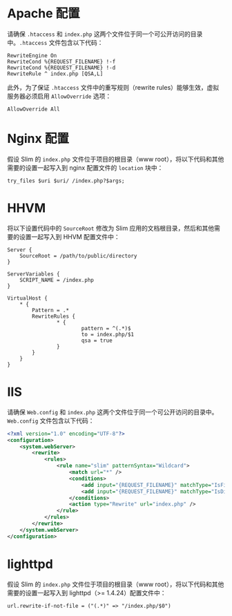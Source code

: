 # Apache 配置

请确保 `.htaccess` 和 `index.php` 这两个文件位于同一个可公开访问的目录中。`.htaccess` 文件包含以下代码：

    RewriteEngine On
    RewriteCond %{REQUEST_FILENAME} !-f
    RewriteCond %{REQUEST_FILENAME} !-d
    RewriteRule ^ index.php [QSA,L]

此外，为了保证 `.htaccess` 文件中的重写规则（rewrite rules）能够生效，虚拟服务器必须启用 `AllowOverride` 选项：

    AllowOverride All

# Nginx 配置

假设 Slim 的 `index.php` 文件位于项目的根目录（www root），将以下代码和其他需要的设置一起写入到 nginx 配置文件的 `location` 块中：

    try_files $uri $uri/ /index.php?$args;

# HHVM

将以下设置代码中的 `SourceRoot` 修改为 Slim 应用的文档根目录，然后和其他需要的设置一起写入到 HHVM 配置文件中：

    Server {
        SourceRoot = /path/to/public/directory
    }

    ServerVariables {
        SCRIPT_NAME = /index.php
    }

    VirtualHost {
        * {
            Pattern = .*
            RewriteRules {
                    * {
                            pattern = ^(.*)$
                            to = index.php/$1
                            qsa = true
                    }
            }
        }
    }

# IIS

请确保 `Web.config` 和 `index.php` 这两个文件位于同一个可公开访问的目录中。`Web.config` 文件包含以下代码：

```xml
<?xml version="1.0" encoding="UTF-8"?>
<configuration>
    <system.webServer>
        <rewrite>
            <rules>
                <rule name="slim" patternSyntax="Wildcard">
                    <match url="*" />
                    <conditions>
                        <add input="{REQUEST_FILENAME}" matchType="IsFile" negate="true" />
                        <add input="{REQUEST_FILENAME}" matchType="IsDirectory" negate="true" />
                    </conditions>
                    <action type="Rewrite" url="index.php" />
                </rule>
            </rules>
        </rewrite>
    </system.webServer>
</configuration>
```

# lighttpd

假设 Slim 的 `index.php` 文件位于项目的根目录（www root），将以下代码和其他需要的设置一起写入到 lighttpd（>= 1.4.24）配置文件中：

    url.rewrite-if-not-file = ("(.*)" => "/index.php/$0")
